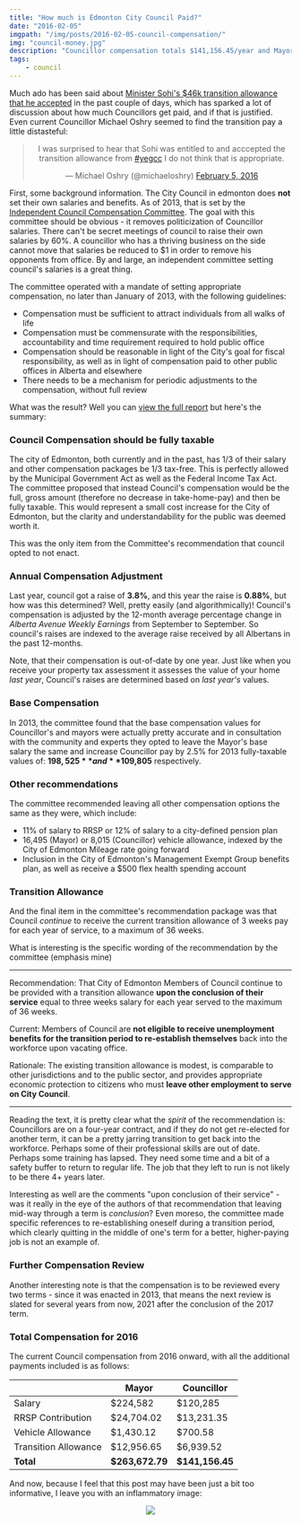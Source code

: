 ```yaml
---
title: "How much is Edmonton City Council Paid?"
date: "2016-02-05"
imgpath: "/img/posts/2016-02-05-council-compensation/"
img: "council-money.jpg"
description: "Councillor compensation totals $141,156.45/year and Mayoral compensation totals $263,672.79/year"
tags: 
    - council
---
```


Much ado has been said about [Minister Sohi's $46k transition allowance that he accepted](http://globalnews.ca/news/2498495/minister-accepted-46k-severance-package-from-edmonton-city-hall/)
in the past couple of days, which has sparked a lot of discussion about how much Councillors get paid, and if that is justified.
Even current Councillor Michael Oshry seemed to find the transition pay a little distasteful:

<div class="embed" style="text-align:center;">
<blockquote class="twitter-tweet" data-lang="en"><p lang="en" dir="ltr">I was surprised to hear that Sohi was entitled to and acccepted the transition allowance from <a href="https://twitter.com/hashtag/yegcc?src=hash">#yegcc</a> I do not think that is appropriate.</p>&mdash; Michael Oshry (@michaeloshry) <a href="https://twitter.com/michaeloshry/status/695403196424933378">February 5, 2016</a></blockquote>
<script async src="//platform.twitter.com/widgets.js" charset="utf-8"></script>
</div>

First, some background information. The City Council in edmonton does **not** set their own salaries and benefits. As of
2013, that is set by the [Independent Council Compensation Committee](http://www.edmonton.ca/city_government/council_committee_meetings/independent-council-compensation-committee.aspx).
The goal with this committee should be obvious - it removes politicization of Councillor salaries. There can't be secret
meetings of council to raise their own salaries by 60%. A councillor who has a thriving business on the side cannot move that
salaries be reduced to $1 in order to remove his opponents from office. By and large, an independent committee setting
council's salaries is a great thing.

The committee operated with a mandate of setting appropriate compensation, no later than January of 2013, with the following
guidelines:

* Compensation must be sufficient to attract individuals from all walks of life
* Compensation must be commensurate with the responsibilities, accountability and time requirement required to hold public office
* Compensation should be reasonable in light of the City's goal for fiscal responsibility, as well as in light of compensation paid to other public offices in Alberta and elsewhere
* There needs to be a mechanism for periodic adjustments to the compensation, without full review

What was the result? Well you can [view the full report]({{site.url}}/pdf/2016-02-05-council-compensation/compensation-review.pdf) but here's the summary:

### Council Compensation should be fully taxable
The city of Edmonton, both currently and in the past, has 1/3 of their salary and other compensation packages be 1/3 tax-free.
This is perfectly allowed by the Municipal Government Act as well as the Federal Income Tax Act. The committee proposed
that instead Council's compensation would be the full, gross amount (therefore no decrease in take-home-pay) and then be
fully taxable. This would represent a small cost increase for the City of Edmonton, but the clarity and understandability 
for the public was deemed worth it.

This was the only item from the Committee's recommendation that council opted to not enact.

### Annual Compensation Adjustment

Last year, council got a raise of **3.8%**, and this year the raise is **0.88%**, but how was this determined? Well, pretty
easily (and algorithmically)! Council's compensation is adjusted by the 12-month average percentage change in *Alberta Avenue Weekly Earnings*
from September to September. So council's raises are indexed to the average raise received by all Albertans in the past 12-months.

Note, that their compensation is out-of-date by one year. Just like when you receive your property tax assessment it 
assesses the value of your home *last year*, Council's raises are determined based on *last year's* values.

### Base Compensation

In 2013, the committee found that the base compensation values for Councillor's and mayors were actually pretty accurate
and in consultation with the community and experts they opted to leave the Mayor's base salary the same and increase 
Councillor pay by 2.5% for 2013 fully-taxable values of: **$198,525** and **$109,805** respectively.

### Other recommendations

The committee recommended leaving all other compensation options the same as they were, which include:

* 11% of salary to RRSP or 12% of salary to a city-defined pension plan
* 16,495 (Mayor) or 8,015 (Councillor) vehicle allowance, indexed by the City of Edmonton Mileage rate going forward
* Inclusion in the City of Edmonton's Management Exempt Group benefits plan, as well as receive a $500 flex health spending account

### Transition Allowance

And the final item in the committee's recommendation package was that Council *continue* to receive the current transition allowance of
3 weeks pay for each year of service, to a maximum of 36 weeks.

What is interesting is the specific wording of the recommendation by the committee (emphasis mine)

---

Recommendation: That City of Edmonton Members of Council continue to be provided with a transition allowance **upon the conclusion
of their service** equal to three weeks salary for each  year served to the maximum of 36 weeks.

Current: Members of Council are **not eligible to receive unemployment benefits for the transition period to re-establish themselves**
back into the workforce upon vacating office.

Rationale: The existing transition allowance is modest, is comparable to other jurisdictions and to the public sector, and
provides appropriate economic protection to citizens who must **leave other employment to serve on City Council**.

---

Reading the text, it is pretty clear what the *spirit* of the recommendation is: Councillors are on a four-year contract,
and if they do not get re-elected for another term, it can be a pretty jarring transition to get back into the workforce.
Perhaps some of their professional skills are out of date. Perhaps some training has lapsed. They need some time and a bit of
a safety buffer to return to regular life. The job that they left to run is not likely to be there 4+ years later.

Interesting as well are the comments "upon conclusion of their service" - was it really in the eye of the authors of that
recommendation that leaving mid-way through a term is *conclusion*? Even moreso, the committee made specific references to
re-establishing oneself during a transition period, which clearly quitting in the middle of one's term for a better, higher-paying
job is not an example of.

### Further Compensation Review

Another interesting note is that the compensation is to be reviewed every two terms - since it was enacted in 2013, that means
the next review is slated for several years from now, 2021 after the conclusion of the 2017 term.

### Total Compensation for 2016

The current Council compensation from 2016 onward, with all the additional payments included is as follows:

|                      | Mayor           | Councillor      |
|----------------------|-----------------|-----------------|
| Salary               | $224,582        | $120,285        |
| RRSP Contribution    | $24,704.02      | $13,231.35      |
| Vehicle Allowance    | $1,430.12       | $700.58         |
| Transition Allowance | $12,956.65      | $6,939.52       |
| **Total**            | **$263,672.79** | **$141,156.45** |

And now, because I feel that this post may have been just a bit too informative, I leave you with an inflammatory image:

<div style="text-align:center;">
<img src="/img/posts/2016-02-05-council-compensation/council-money.jpg" />
</div>
